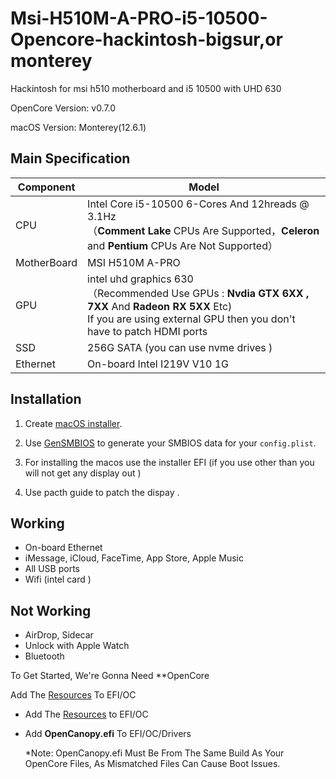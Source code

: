 # Msi-H510M-A-PRO-i5-10500-Opencore-hackintosh-bigsur,or monterey
Hackintosh  for msi h510  motherboard  and i5 10500 with  UHD 630 

OpenCore Version: v0.7.0

macOS Version: Monterey(12.6.1)

## Main Specification

| Component   | Model                                                        |
| ----------- | ------------------------------------------------------------ |
| CPU         | Intel Core i5-10500 6-Cores And 12hreads @ 3.1Hz<br/>（**Comment Lake** CPUs Are Supported，**Celeron** and **Pentium** CPUs Are Not Supported） |
| MotherBoard | MSI H510M A-PRO<br/>    |
| GPU         | intel uhd graphics 630<br/>（Recommended Use GPUs : **Nvdia GTX 6XX , 7XX** And **Radeon RX 5XX** Etc)  <br/> If you are using external GPU then you don't have to patch HDMI ports |
| SSD         | 256G SATA (you can use  nvme drives )
| Ethernet    | On-board Intel I219V V10 1G<br/>

## Installation

1. Create [macOS installer](https://dortania.github.io/OpenCore-Install-Guide/installer-guide/mac-install.html#downloading-macos-modern-os).

2. Use [GenSMBIOS](https://github.com/corpnewt/GenSMBIOS) to generate your SMBIOS data for your `config.plist`. 

3. For  installing the macos use the installer EFI (if you use other than  you will not get any display out )
4. Use pacth guide to patch the dispay  .

## Working

- On-board Ethernet
- iMessage, iCloud, FaceTime, App Store, Apple Music
- All USB ports
- Wifi (intel card )

## Not Working

- AirDrop, Sidecar
- Unlock with Apple Watch
- Bluetooth

To Get Started, We're Gonna Need **OpenCore 

 Add The [Resources](https://github.com/acidanthera/OcBinaryData) To EFI/OC

- Add The [Resources](https://github.com/acidanthera/OcBinaryData) to EFI/OC

- Add **OpenCanopy.efi** To EFI/OC/Drivers

  *Note: OpenCanopy.efi Must Be From The Same Build As Your OpenCore Files, As Mismatched Files Can Cause Boot Issues.
